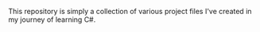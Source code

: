 This repository is simply a collection of various project files I've created in my journey of learning C#.
